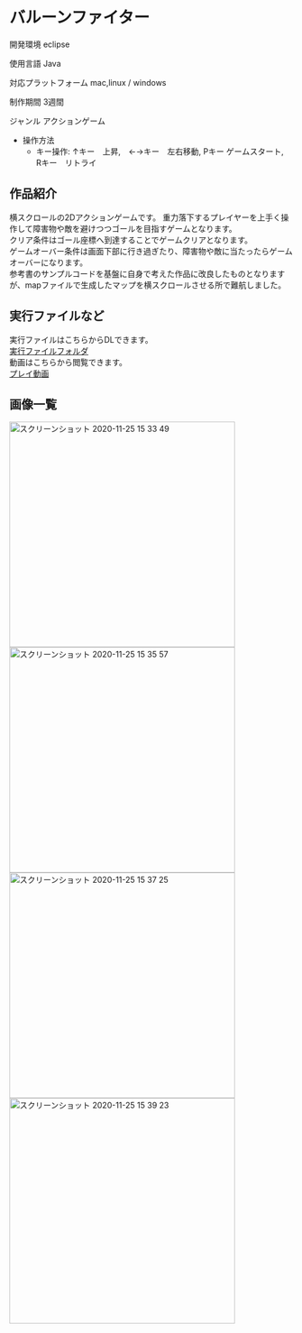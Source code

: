 # バルーンファイター
開発環境 eclipse  
                               
使用言語 Java
                                 
対応プラットフォーム mac,linux / windows  

制作期間 3週間
                                   
ジャンル アクションゲーム<br>
- 操作方法  
  - キー操作: ↑キー　上昇,　←→キー　左右移動, Pキー ゲームスタート,　Rキー　リトライ  

## 作品紹介  
  
横スクロールの2Dアクションゲームです。
重力落下するプレイヤーを上手く操作して障害物や敵を避けつつゴールを目指すゲームとなります。  
クリア条件はゴール座標へ到達することでゲームクリアとなります。  
ゲームオーバー条件は画面下部に行き過ぎたり、障害物や敵に当たったらゲームオーバーになります。  
参考書のサンプルコードを基盤に自身で考えた作品に改良したものとなりますが、mapファイルで生成したマップを横スクロールさせる所で難航しました。  
   
## 実行ファイルなど  
実行ファイルはこちらからDLできます。  
[実行ファイルフォルダ](https://drive.google.com/drive/folders/16HojGzrKFsvvSejeAwmMxIH3pYID-xf0?usp=sharing)  
動画はこちらから閲覧できます。  
[プレイ動画](https://youtu.be/2UW2zgumMok)  
## 画像一覧  
<img width="400" alt="スクリーンショット 2020-11-25 15 33 49" src="https://user-images.githubusercontent.com/71370181/112667057-2913b100-8ea0-11eb-8096-2f8516a2e467.png">
<img width="400" alt="スクリーンショット 2020-11-25 15 35 57" src="https://user-images.githubusercontent.com/71370181/112667067-2a44de00-8ea0-11eb-8a15-31f2969668eb.png">
<img width="400" alt="スクリーンショット 2020-11-25 15 37 25" src="https://user-images.githubusercontent.com/71370181/112667073-2b760b00-8ea0-11eb-9361-832afbdd9acb.png">
<img width="400" alt="スクリーンショット 2020-11-25 15 39 23" src="https://user-images.githubusercontent.com/71370181/112667088-30d35580-8ea0-11eb-9968-15227fa66545.png">
